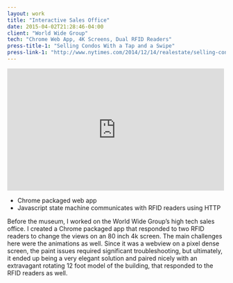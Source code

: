 ```yaml
---
layout: work
title: "Interactive Sales Office"
date: 2015-04-02T21:28:46-04:00
client: "World Wide Group"
tech: "Chrome Web App, 4K Screens, Dual RFID Readers"
press-title-1: "Selling Condos With a Tap and a Swipe"
press-link-1: "http://www.nytimes.com/2014/12/14/realestate/selling-condos-with-a-tap-and-a-swipe-.html"
---
```


<iframe src="https://player.vimeo.com/video/117630050?color=c9ff23&title=0&byline=0&portrait=0" width="500" height="281" frameborder="0" webkitallowfullscreen mozallowfullscreen allowfullscreen></iframe>

 - Chrome packaged web app
 - Javascript state machine communicates with RFID readers using HTTP

Before the museum, I worked on the World Wide Group’s high tech sales office. I created a Chrome packaged app that responded to two RFID readers to change the views on an 80 inch 4k screen. The main challenges here were the animations as well. Since it was a webview on a pixel dense screen, the paint issues required significant troubleshooting, but ultimately, it ended up being a very elegant solution and paired nicely with an extravagant rotating 12 foot model of the building, that responded to the RFID readers as well.